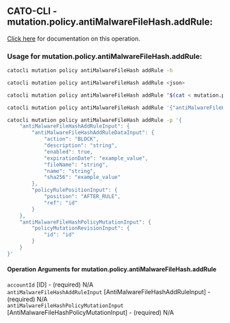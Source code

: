 
## CATO-CLI - mutation.policy.antiMalwareFileHash.addRule:
[Click here](https://api.catonetworks.com/documentation/#mutation-mutation.policy.antiMalwareFileHash.addRule) for documentation on this operation.

### Usage for mutation.policy.antiMalwareFileHash.addRule:

```bash
catocli mutation policy antiMalwareFileHash addRule -h

catocli mutation policy antiMalwareFileHash addRule <json>

catocli mutation policy antiMalwareFileHash addRule "$(cat < mutation.policy.antiMalwareFileHash.addRule.json)"

catocli mutation policy antiMalwareFileHash addRule '{"antiMalwareFileHashAddRuleInput":{"antiMalwareFileHashAddRuleDataInput":{"action":"BLOCK","description":"string","enabled":true,"expirationDate":"example_value","fileName":"string","name":"string","sha256":"example_value"},"policyRulePositionInput":{"position":"AFTER_RULE","ref":"id"}},"antiMalwareFileHashPolicyMutationInput":{"policyMutationRevisionInput":{"id":"id"}}}'

catocli mutation policy antiMalwareFileHash addRule -p '{
    "antiMalwareFileHashAddRuleInput": {
        "antiMalwareFileHashAddRuleDataInput": {
            "action": "BLOCK",
            "description": "string",
            "enabled": true,
            "expirationDate": "example_value",
            "fileName": "string",
            "name": "string",
            "sha256": "example_value"
        },
        "policyRulePositionInput": {
            "position": "AFTER_RULE",
            "ref": "id"
        }
    },
    "antiMalwareFileHashPolicyMutationInput": {
        "policyMutationRevisionInput": {
            "id": "id"
        }
    }
}'
```

#### Operation Arguments for mutation.policy.antiMalwareFileHash.addRule ####

`accountId` [ID] - (required) N/A    
`antiMalwareFileHashAddRuleInput` [AntiMalwareFileHashAddRuleInput] - (required) N/A    
`antiMalwareFileHashPolicyMutationInput` [AntiMalwareFileHashPolicyMutationInput] - (required) N/A    
